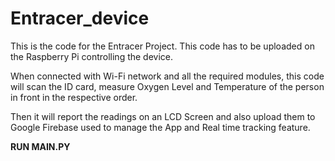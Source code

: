 # Entracer_device
This is the code for the Entracer Project. This code has to be uploaded on the Raspberry Pi controlling the device.

When connected with Wi-Fi network and all the required modules, this code will scan the ID card, measure Oxygen Level and Temperature of the person in front in the respective order. 

Then it will report the readings on an LCD Screen and also upload them to Google Firebase used to manage the App and Real time tracking feature. 

**RUN MAIN.PY**

